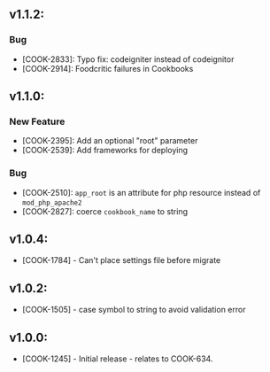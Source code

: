 ## v1.1.2:

### Bug

- [COOK-2833]: Typo fix: codeigniter instead of codeignitor
- [COOK-2914]: Foodcritic failures in Cookbooks

## v1.1.0:

### New Feature

- [COOK-2395]: Add an optional "root" parameter
- [COOK-2539]: Add frameworks for deploying

### Bug

- [COOK-2510]: `app_root` is an attribute for php resource instead of
  `mod_php_apache2`
- [COOK-2827]: coerce `cookbook_name` to string

## v1.0.4:

* [COOK-1784] - Can't place settings file before migrate

## v1.0.2:

* [COOK-1505] - case symbol to string to avoid validation error

## v1.0.0:

* [COOK-1245] - Initial release - relates to COOK-634.
